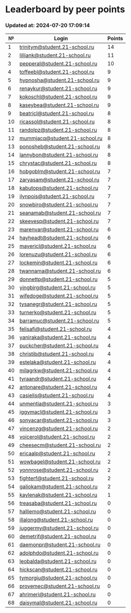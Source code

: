 # Leaderboard by peer points

### Updated at: 2024-07-20 17:09:14

| № | Login | Points |
|---|-------|--------|
|1|trinitym@student.21-school.ru|14|
|2|lilliank@student.21-school.ru|11|
|3|pepperal@student.21-school.ru|10|
|4|toffeebl@student.21-school.ru|9|
|5|hypnosha@student.21-school.ru|9|
|6|renaykur@student.21-school.ru|9|
|7|kokoschl@student.21-school.ru|9|
|8|kaseybea@student.21-school.ru|9|
|9|beatricl@student.21-school.ru|8|
|10|ricassol@student.21-school.ru|8|
|11|randolpz@student.21-school.ru|8|
|12|mummjacq@student.21-school.ru|8|
|13|ponosheb@student.21-school.ru|8|
|14|lannybon@student.21-school.ru|8|
|15|chrystac@student.21-school.ru|8|
|16|hobgoblm@student.21-school.ru|7|
|17|zaryasam@student.21-school.ru|7|
|18|kabutops@student.21-school.ru|7|
|19|ilynpois@student.21-school.ru|7|
|20|snowbiro@student.21-school.ru|7|
|21|seanamab@student.21-school.ru|7|
|22|skeevesp@student.21-school.ru|7|
|23|marenvar@student.21-school.ru|6|
|24|hayheadt@student.21-school.ru|6|
|25|mavericl@student.21-school.ru|6|
|26|lorenuzu@student.21-school.ru|6|
|27|lockemin@student.21-school.ru|6|
|28|twannama@student.21-school.ru|6|
|29|donnettp@student.21-school.ru|5|
|30|yingbirg@student.21-school.ru|5|
|31|wifedoge@student.21-school.ru|5|
|32|tysanegr@student.21-school.ru|5|
|33|turnerko@student.21-school.ru|5|
|34|barramuc@student.21-school.ru|5|
|35|felisafi@student.21-school.ru|4|
|36|yaniraka@student.21-school.ru|4|
|37|puckcher@student.21-school.ru|4|
|38|christib@student.21-school.ru|4|
|39|estelaka@student.21-school.ru|4|
|40|milagrkw@student.21-school.ru|4|
|41|tyraandr@student.21-school.ru|4|
|42|antonare@student.21-school.ru|4|
|43|casielis@student.21-school.ru|4|
|44|unmentia@student.21-school.ru|3|
|45|iggymacl@student.21-school.ru|3|
|46|sonyacar@student.21-school.ru|3|
|47|vincenzg@student.21-school.ru|2|
|48|voicerol@student.21-school.ru|2|
|49|cheesecm@student.21-school.ru|2|
|50|ericaalp@student.21-school.ru|2|
|51|wowbagel@student.21-school.ru|2|
|52|yonnrose@student.21-school.ru|2|
|53|fighterf@student.21-school.ru|2|
|54|galiokam@student.21-school.ru|2|
|55|kaylenak@student.21-school.ru|1|
|56|treasaba@student.21-school.ru|0|
|57|halliemo@student.21-school.ru|0|
|58|illalong@student.21-school.ru|0|
|59|juggermy@student.21-school.ru|0|
|60|demetrif@student.21-school.ru|0|
|61|daemonpr@student.21-school.ru|0|
|62|adolphdo@student.21-school.ru|0|
|63|leobalda@student.21-school.ru|0|
|64|hickscan@student.21-school.ru|0|
|65|tymorgiu@student.21-school.ru|0|
|66|provemec@student.21-school.ru|0|
|67|ahrimeri@student.21-school.ru|0|
|68|daisymal@student.21-school.ru|0|


